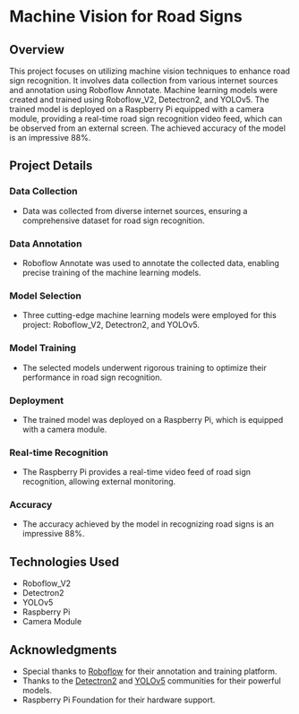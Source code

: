 # Machine Vision for Road Signs

## Overview
This project focuses on utilizing machine vision techniques to enhance road sign recognition. It involves data collection from various internet sources and annotation using Roboflow Annotate. Machine learning models were created and trained using Roboflow_V2, Detectron2, and YOLOv5. The trained model is deployed on a Raspberry Pi equipped with a camera module, providing a real-time road sign recognition video feed, which can be observed from an external screen. The achieved accuracy of the model is an impressive 88%.

## Project Details

### Data Collection
- Data was collected from diverse internet sources, ensuring a comprehensive dataset for road sign recognition.

### Data Annotation
- Roboflow Annotate was used to annotate the collected data, enabling precise training of the machine learning models.

### Model Selection
- Three cutting-edge machine learning models were employed for this project: Roboflow_V2, Detectron2, and YOLOv5.

### Model Training
- The selected models underwent rigorous training to optimize their performance in road sign recognition.

### Deployment
- The trained model was deployed on a Raspberry Pi, which is equipped with a camera module.

### Real-time Recognition
- The Raspberry Pi provides a real-time video feed of road sign recognition, allowing external monitoring.

### Accuracy
- The accuracy achieved by the model in recognizing road signs is an impressive 88%.

## Technologies Used
- Roboflow_V2
- Detectron2
- YOLOv5
- Raspberry Pi
- Camera Module

## Acknowledgments
- Special thanks to [Roboflow](https://roboflow.com/) for their annotation and training platform.
- Thanks to the [Detectron2](https://github.com/facebookresearch/detectron2) and [YOLOv5](https://github.com/ultralytics/yolov5) communities for their powerful models.
- Raspberry Pi Foundation for their hardware support.

